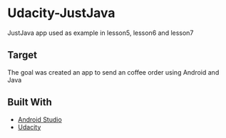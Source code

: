 # Udacity-JustJava
JustJava app used as example in lesson5, lesson6 and lesson7

## Target
The goal was created an app to send an coffee order using Android and Java

## Built With

* [Android Studio](https://developer.android.com/studio/index.html)
* [Udacity](https://udacity.com)
